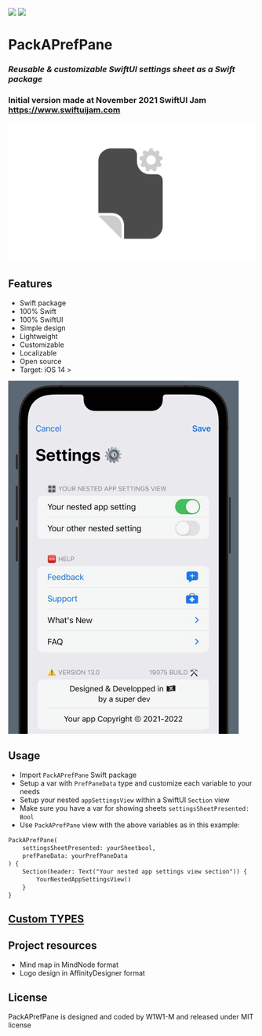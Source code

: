 [![](https://img.shields.io/endpoint?url=https%3A%2F%2Fswiftpackageindex.com%2Fapi%2Fpackages%2FW1W1-M%2FPackAPrefPane%2Fbadge%3Ftype%3Dswift-versions)](https://swiftpackageindex.com/W1W1-M/PackAPrefPane)
[![](https://img.shields.io/endpoint?url=https%3A%2F%2Fswiftpackageindex.com%2Fapi%2Fpackages%2FW1W1-M%2FPackAPrefPane%2Fbadge%3Ftype%3Dplatforms)](https://swiftpackageindex.com/W1W1-M/PackAPrefPane)

# **PackAPrefPane**

### *Reusable & customizable SwiftUI settings sheet as a Swift package*
### Initial version made at November 2021 SwiftUI Jam https://www.swiftuijam.com

![PackAPrefPane Logo](PackAPrefPaneLogo.png)

## Features
* Swift package
* 100% Swift
* 100% SwiftUI
* Simple design
* Lightweight
* Customizable
* Localizable
* Open source
* Target: iOS 14 >

![PackAPrefPane preview](PackAPrefPanePreview.png)

## Usage
* Import `PackAPrefPane` Swift package
* Setup a var with `PrefPaneData` type and customize each variable to your needs
* Setup your nested `appSettingsView` within a SwiftUI `Section` view
* Make sure you have a var for showing sheets `settingsSheetPresented: Bool`
* Use `PackAPrefPane` view with the above variables as in this example:  
```
PackAPrefPane(  
    settingsSheetPresented: yourSheetbool,  
    prefPaneData: yourPrefPaneData  
) {  
    Section(header: Text("Your nested app settings view section")) {  
        YourNestedAppSettingsView()  
    }  
}  
``` 

## [Custom TYPES](TYPES.md)

## Project resources
* Mind map in MindNode format
* Logo design in AffinityDesigner format

## License
PackAPrefPane is designed and coded by W1W1-M and released under MIT license
